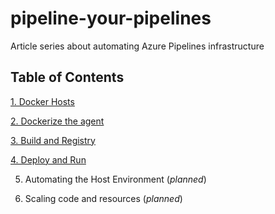 # pipeline-your-pipelines
Article series about automating Azure Pipelines infrastructure

## Table of Contents

[1. Docker Hosts](./doc/1-Hosts.md)

[2. Dockerize the agent](./doc/2-Docker.md)

[3. Build and Registry](./doc/3-Build.md)

[4. Deploy and Run](./doc/4-Deploy.md)

5. Automating the Host Environment[](./doc/5-Automating.md) (_planned_)

6. Scaling code and resources[](./doc/6-Scaling.md) (_planned_)